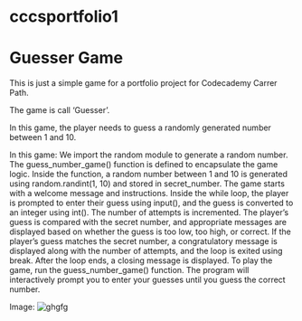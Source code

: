 # cccsportfolio1
# Guesser Game
This is just a simple game for a portfolio project for Codecademy Carrer Path.

The game is call ‘Guesser’.

In this game, the player needs to guess a randomly generated number between 1 and 10.

In this game:
We import the random module to generate a random number.
The guess_number_game() function is defined to encapsulate the game logic.
Inside the function, a random number between 1 and 10 is generated using random.randint(1, 10) and stored in secret_number.
The game starts with a welcome message and instructions.
Inside the while loop, the player is prompted to enter their guess using input(), and the guess is converted to an integer using int().
The number of attempts is incremented.
The player’s guess is compared with the secret number, and appropriate messages are displayed based on whether the guess is too low, too high, or correct.
If the player’s guess matches the secret number, a congratulatory message is displayed along with the number of attempts, and the loop is exited using break.
After the loop ends, a closing message is displayed.
To play the game, run the guess_number_game() function. The program will interactively prompt you to enter your guesses until you guess the correct number.

Image:
![ghgfg](https://github.com/joelomar/cccsportfolio1/assets/7598467/f52c9760-e030-45f3-9d10-9a5da364af6f)
